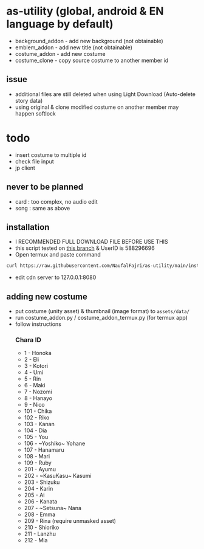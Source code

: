 # as-utility (global, android & EN language by default)
- background_addon - add new background (not obtainable)
- emblem_addon - add new title (not obtainable)
- costume_addon - add new costume
- costume_clone - copy source costume to another member id

## issue
- additional files are still deleted when using Light Download (Auto-delete story data)
- using original & clone modified costume on another member may happen softlock

# todo
- insert costume to multiple id
- check file input
- jp client

## never to be planned
- card : too complex, no audio edit
- song : same as above

## installation
- I RECOMMENDED FULL DOWNLOAD FILE BEFORE USE THIS
- this script tested on [this branch](https://github.com/arina999999997/elichika/tree/92ce74548f0db9b5cb4190821d9907f04c6931e5) & UserID is 588296696
- Open termux and paste command
```bash
curl https://raw.githubusercontent.com/NaufalFajri/as-utility/main/install_as-utility -o install_as-utility && sh install_as-utility
```
- edit cdn server to 127.0.0.1:8080

## adding new costume
- put costume (unity asset) & thumbnail (image format) to `assets/data/`
- run costume_addon.py / costume_addon_termux.py (for termux app)
- follow instructions
  ### Chara ID
  - 1 - Honoka
  - 2 - Eli
  - 3 - Kotori
  - 4 - Umi
  - 5 - Rin
  - 6 - Maki
  - 7 - Nozomi
  - 8 - Hanayo
  - 9 - Nico
  - 101 - Chika
  - 102 - Riko
  - 103 - Kanan
  - 104 - Dia
  - 105 - You
  - 106 - ~Yoshiko~ Yohane
  - 107 - Hanamaru
  - 108 - Mari
  - 109 - Ruby
  - 201 - Ayumu
  - 202 - ~KasuKasu~ Kasumi
  - 203 - Shizuku
  - 204 - Karin
  - 205 - Ai
  - 206 - Kanata
  - 207 - ~Setsuna~ Nana
  - 208 - Emma
  - 209 - Rina (require unmasked asset)
  - 210 - Shioriko
  - 211 - Lanzhu
  - 212 - Mia





  
